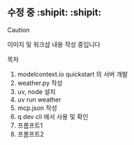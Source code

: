 ## 수정 중 :shipit: :shipit: 
> [!CAUTION]
> 이미지 및 워크샵 내용 작성 중입니다

목차
1. modelcontext.io quickstart 의 서버 개발
2. weather.py 작성
3. uv, node 설치
4. uv run weather
5. mcp.json 작성
6. q dev cli 에서 사용 및 확인
7. 프롬프트1
8. 프롬프트2
   
